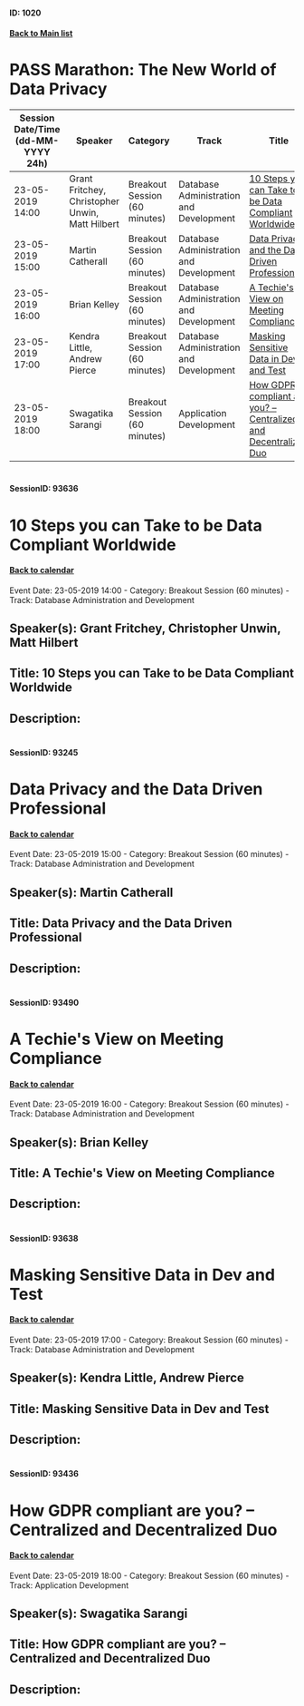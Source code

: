 #### ID: 1020
#### [Back to Main list](index.md)
# PASS Marathon: The New World of Data Privacy 
Session Date/Time (dd-MM-YYYY 24h)|Speaker|Category|Track|Title
---|---|---|---|---
23-05-2019 14:00|Grant Fritchey, Christopher Unwin, Matt Hilbert|Breakout Session (60 minutes)|Database Administration and Development|[10 Steps you can Take to be Data Compliant Worldwide](#sessionid-93636)
23-05-2019 15:00|Martin Catherall|Breakout Session (60 minutes)|Database Administration and Development|[Data Privacy and the Data Driven Professional](#sessionid-93245)
23-05-2019 16:00|Brian Kelley|Breakout Session (60 minutes)|Database Administration and Development|[A Techie's View on Meeting Compliance](#sessionid-93490)
23-05-2019 17:00|Kendra Little, Andrew Pierce|Breakout Session (60 minutes)|Database Administration and Development|[Masking Sensitive Data in Dev and Test](#sessionid-93638)
23-05-2019 18:00|Swagatika Sarangi|Breakout Session (60 minutes)|Application Development|[How GDPR compliant are you? – Centralized and Decentralized Duo](#sessionid-93436)
# 
#### SessionID: 93636
# 10 Steps you can Take to be Data Compliant Worldwide
#### [Back to calendar](#id-1020)
Event Date: 23-05-2019 14:00 - Category: Breakout Session (60 minutes) - Track: Database Administration and Development
## Speaker(s): Grant Fritchey, Christopher Unwin, Matt Hilbert
## Title: 10 Steps you can Take to be Data Compliant Worldwide
## Description:
### 
# 
#### SessionID: 93245
# Data Privacy and the Data Driven Professional
#### [Back to calendar](#id-1020)
Event Date: 23-05-2019 15:00 - Category: Breakout Session (60 minutes) - Track: Database Administration and Development
## Speaker(s): Martin Catherall
## Title: Data Privacy and the Data Driven Professional
## Description:
### 
# 
#### SessionID: 93490
# A Techie's View on Meeting Compliance
#### [Back to calendar](#id-1020)
Event Date: 23-05-2019 16:00 - Category: Breakout Session (60 minutes) - Track: Database Administration and Development
## Speaker(s): Brian Kelley
## Title: A Techie's View on Meeting Compliance
## Description:
### 
# 
#### SessionID: 93638
# Masking Sensitive Data in Dev and Test
#### [Back to calendar](#id-1020)
Event Date: 23-05-2019 17:00 - Category: Breakout Session (60 minutes) - Track: Database Administration and Development
## Speaker(s): Kendra Little, Andrew Pierce
## Title: Masking Sensitive Data in Dev and Test
## Description:
### 
# 
#### SessionID: 93436
# How GDPR compliant are you? – Centralized and Decentralized Duo
#### [Back to calendar](#id-1020)
Event Date: 23-05-2019 18:00 - Category: Breakout Session (60 minutes) - Track: Application Development
## Speaker(s): Swagatika Sarangi
## Title: How GDPR compliant are you? – Centralized and Decentralized Duo
## Description:
### 
